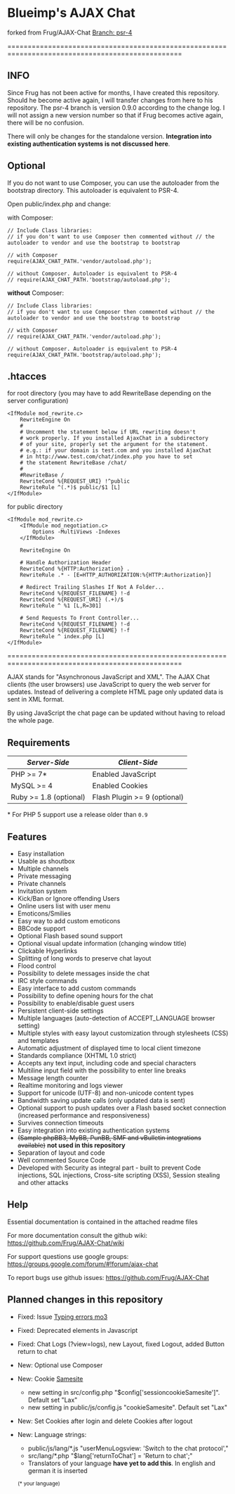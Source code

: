 Blueimp's AJAX Chat
====================

forked from Frug/AJAX-Chat [Branch: psr-4](https://github.com/Frug/AJAX-Chat/tree/psr-4)

=================================================================================================

INFO
----
Since Frug has not been active for months, I have created this repository. Should he become active again,
I will transfer changes from here to his repository.
The psr-4 branch is version 0.9.0 according to the change log.
I will not assign a new version number so that if Frug becomes active again, there will be no confusion.

There will only be changes for the standalone version. **Integration into existing authentication systems is not discussed here**.


Optional
--------
If you do not want to use Composer, you can use the autoloader from the bootstrap directory. This autoloader is equivalent to PSR-4.

Open public/index.php and change:

with Composer:
```` 
// Include Class libraries:
// if you don't want to use Composer then commented without // the autoloader to vendor and use the bootstrap to bootstrap

// with Composer
require(AJAX_CHAT_PATH.'vendor/autoload.php');

// without Composer. Autoloader is equivalent to PSR-4
// require(AJAX_CHAT_PATH.'bootstrap/autoload.php');
```` 
**without** Composer:
```` 
// Include Class libraries:
// if you don't want to use Composer then commented without // the autoloader to vendor and use the bootstrap to bootstrap

// with Composer
// require(AJAX_CHAT_PATH.'vendor/autoload.php');

// without Composer. Autoloader is equivalent to PSR-4
require(AJAX_CHAT_PATH.'bootstrap/autoload.php');
```` 

.htacces
--------
for root directory
(you may have to add RewriteBase depending on the server configuration)  
```` 
<IfModule mod_rewrite.c>
	RewriteEngine On
	#
	# Uncomment the statement below if URL rewriting doesn't
	# work properly. If you installed AjaxChat in a subdirectory
	# of your site, properly set the argument for the statement.
	# e.g.: if your domain is test.com and you installed AjaxChat
	# in http://www.test.com/chat/index.php you have to set
	# the statement RewriteBase /chat/
	#
	#RewriteBase /
	RewriteCond %{REQUEST_URI} !^public
	RewriteRule ^(.*)$ public/$1 [L]
</IfModule>
```` 
for public directory
```` 
<IfModule mod_rewrite.c>
	<IfModule mod_negotiation.c>
		Options -MultiViews -Indexes
	</IfModule>

	RewriteEngine On

	# Handle Authorization Header
	RewriteCond %{HTTP:Authorization} .
	RewriteRule .* - [E=HTTP_AUTHORIZATION:%{HTTP:Authorization}]

	# Redirect Trailing Slashes If Not A Folder...
	RewriteCond %{REQUEST_FILENAME} !-d
	RewriteCond %{REQUEST_URI} (.+)/$
	RewriteRule ^ %1 [L,R=301]

	# Send Requests To Front Controller...
	RewriteCond %{REQUEST_FILENAME} !-d
	RewriteCond %{REQUEST_FILENAME} !-f
	RewriteRule ^ index.php [L]
</IfModule>
```` 

=================================================================================================

AJAX stands for "Asynchronous JavaScript and XML".
The AJAX Chat clients (the user browsers) use JavaScript to query the web server for updates.
Instead of delivering a complete HTML page only updated data is sent in XML format.

By using JavaScript the chat page can be updated without having to reload the whole page.

Requirements
------------

| *Server-Side*          | *Client-Side*                |
| ---------------------- | ---------------------------- |
| PHP >= 7*              | Enabled JavaScript           |
| MySQL >= 4             | Enabled Cookies              |
| Ruby >= 1.8 (optional) | Flash Plugin >= 9 (optional) |

\* For PHP 5 support use a release older than `0.9`

Features
--------
- Easy installation
- Usable as shoutbox
- Multiple channels
- Private messaging
- Private channels
- Invitation system
- Kick/Ban or Ignore offending Users
- Online users list with user menu
- Emoticons/Smilies
- Easy way to add custom emoticons
- BBCode support
- Optional Flash based sound support
- Optional visual update information (changing window title)
- Clickable Hyperlinks
- Splitting of long words to preserve chat layout
- Flood control
- Possibility to delete messages inside the chat
- IRC style commands
- Easy interface to add custom commands
- Possibility to define opening hours for the chat
- Possibility to enable/disable guest users
- Persistent client-side settings
- Multiple languages (auto-detection of ACCEPT_LANGUAGE browser setting)
- Multiple styles with easy layout customization through stylesheets (CSS) and templates
- Automatic adjustment of displayed time to local client timezone
- Standards compliance (XHTML 1.0 strict)
- Accepts any text input, including code and special characters
- Multiline input field with the possibility to enter line breaks
- Message length counter
- Realtime monitoring and logs viewer
- Support for unicode (UTF-8) and non-unicode content types
- Bandwidth saving update calls (only updated data is sent)
- Optional support to push updates over a Flash based socket connection (increased performance and responsiveness)
- Survives connection timeouts
- Easy integration into existing authentication systems
- ~~(Sample phpBB3, MyBB, PunBB, SMF and vBulletin integrations available)~~ **not used in this repository**
- Separation of layout and code
- Well commented Source Code
- Developed with Security as integral part - built to prevent Code injections, SQL injections, Cross-site scripting (XSS), Session stealing and other attacks

Help
----
Essential documentation is contained in the attached readme files

For more documentation consult the github wiki: https://github.com/Frug/AJAX-Chat/wiki

For support questions use google groups: https://groups.google.com/forum/#!forum/ajax-chat

To report bugs use github issues: https://github.com/Frug/AJAX-Chat

Planned changes in this repository
----------------------------------

- Fixed: Issue [Typing errors mo3](https://github.com/Frug/AJAX-Chat/issues/293)
- Fixed: Deprecated elements in Javascript
- Fixed: Chat Logs (?view=logs), new Layout, fixed Logout, added Button return to chat
- New: Optional use Composer
- New: Cookie [Samesite](http://www.sjoerdlangkemper.nl/2016/04/14/preventing-csrf-with-samesite-cookie-attribute/)
    - new setting in src/config.php "$config['sessioncookieSamesite']". Default set "Lax"
    - new setting in public/js/config.js "cookieSamesite". Default set "Lax"
- New: Set Cookies after login and delete Cookies after logout
- New: Language strings:
    - public/js/lang/*.js  "userMenuLogsview: 'Switch to the chat protocol',"
    - src/lang/*.php       "$lang['returnToChat'] = 'Return to chat';"
    - Translators of your language **have yet to add this**. In english and german it is inserted
  
  <sub>(* your language)</sup>
